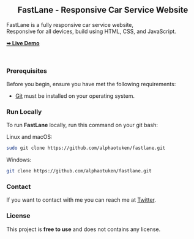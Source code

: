 <h2 align="center">FastLane - Responsive Car Service Website</h2>

  FastLane is a fully responsive car service website, <br />Responsive for all devices, build using HTML, CSS, and JavaScript.

  <a href="https://alphaotuken.github.io/FastLane-Car-Website/"><strong>➥ Live Demo</strong></a>

</div>

<br />


### Prerequisites

Before you begin, ensure you have met the following requirements:

* [Git](https://git-scm.com/downloads "Download Git") must be installed on your operating system.

### Run Locally

To run **FastLane** locally, run this command on your git bash:

Linux and macOS:

```bash
sudo git clone https://github.com/alphaotuken/fastlane.git
```

Windows:

```bash
git clone https://github.com/alphaotuken/fastlane.git
```

### Contact

If you want to contact with me you can reach me at [Twitter](https://www.twitter.com/alphaotuken).

### License

This project is **free to use** and does not contains any license.
